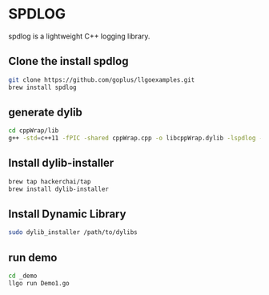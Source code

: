 # SPDLOG
spdlog is a lightweight C++ logging library.

## Clone the install spdlog
```sh
git clone https://github.com/goplus/llgoexamples.git
brew install spdlog
```

## generate dylib 
```sh
cd cppWrap/lib
g++ -std=c++11 -fPIC -shared cppWrap.cpp -o libcppWrap.dylib -lspdlog -lfmt
```

## Install dylib-installer

```sh
brew tap hackerchai/tap
brew install dylib-installer
```

## Install Dynamic Library
```sh
sudo dylib_installer /path/to/dylibs
```

## run demo
```sh
cd _demo
llgo run Demo1.go
```

